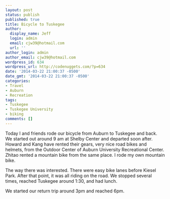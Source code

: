 ```yaml
---
layout: post
status: publish
published: true
title: Bicycle to Tuskegee
author:
  display_name: Jeff
  login: admin
  email: cjw39@hotmail.com
  url: ''
author_login: admin
author_email: cjw39@hotmail.com
wordpress_id: 634
wordpress_url: http://codenuggets.com/?p=634
date: '2014-03-22 21:00:37 -0500'
date_gmt: '2014-03-22 21:00:37 -0500'
categories:
- Travel
- Auburn
- Recreation
tags:
- Tuskegee
- Tuskegee University
- biking
comments: []
---
```

Today I and friends rode our bicycle from Auburn to Tuskegee and back. We started out around 9 am at Shelby Center and departed soon after. Howard and Kang have rented their gears, very nice road bikes and helmets, from the Outdoor Center of Auburn University Recreational Center. Zhitao rented a mountain bike from the same place. I rode my own mountain bike.

The way there was interested. There were easy bike lanes before Kiesel Park. After that point, it was all riding on the road. We stopped several times, reached Tuskegee around 1:30, and had lunch.

We started our return trip around 3pm and reached 6pm.

